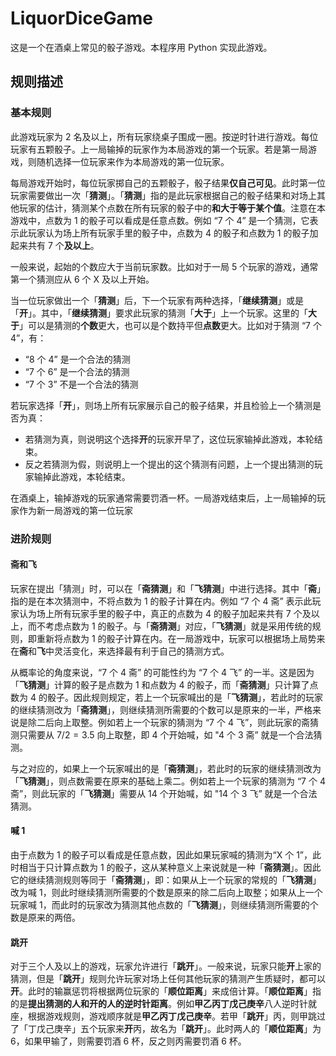 # LiquorDiceGame
这是一个在酒桌上常见的骰子游戏。本程序用 Python 实现此游戏。

## 规则描述

### 基本规则

此游戏玩家为 2 名及以上，所有玩家绕桌子围成一圈。按逆时针进行游戏。每位玩家有五颗骰子。上一局输掉的玩家作为本局游戏的第一个玩家。若是第一局游戏，则随机选择一位玩家来作为本局游戏的第一位玩家。

每局游戏开始时，每位玩家掷自己的五颗骰子，骰子结果**仅自己可见**。此时第一位玩家需要做出一次「**猜测**」。「**猜测**」指的是此玩家根据自己的骰子结果和对场上其他玩家的估计，猜测某个点数在所有玩家的骰子中的**和大于等于某个值**。注意在本游戏中，点数为 1 的骰子可以看成是任意点数。例如 “7 个 4” 是一个猜测，它表示此玩家认为场上所有玩家手里的骰子中，点数为 4 的骰子和点数为 1 的骰子加起来共有 7 个**及以上**。

一般来说，起始的个数应大于当前玩家数。比如对于一局 5 个玩家的游戏，通常第一个猜测应从 6 个 X 及以上开始。

当一位玩家做出一个「**猜测**」后，下一个玩家有两种选择，「**继续猜测**」或是「**开**」。其中，「**继续猜测**」要求此玩家的猜测「**大于**」上一个玩家。这里的「**大于**」可以是猜测的**个数**更大，也可以是个数持平但**点数**更大。比如对于猜测 “7 个 4”，有：

- “8 个 4” 是一个合法的猜测
- “7 个 6” 是一个合法的猜测
- “7 个 3” 不是一个合法的猜测

若玩家选择「**开**」，则场上所有玩家展示自己的骰子结果，并且检验上一个猜测是否为真：

- 若猜测为真，则说明这个选择**开**的玩家开早了，这位玩家输掉此游戏，本轮结束。
- 反之若猜测为假，则说明上一个提出的这个猜测有问题，上一个提出猜测的玩家输掉此游戏，本轮结束。

在酒桌上，输掉游戏的玩家通常需要罚酒一杯。一局游戏结束后，上一局输掉的玩家作为新一局游戏的第一位玩家

### 进阶规则

#### 斋和飞

玩家在提出「猜测」时，可以在「**斋猜测**」和「**飞猜测**」中进行选择。其中「**斋**」指的是在本次猜测中，不将点数为 1 的骰子计算在内。例如 “7 个 4 斋” 表示此玩家认为场上所有玩家手里的骰子中，真正的点数为 4 的骰子加起来共有 7 个及以上，而不考虑点数为 1 的骰子。与「**斋猜测**」对应，「**飞猜测**」就是采用传统的规则，即重新将点数为 1 的骰子计算在内。在一局游戏中，玩家可以根据场上局势来在**斋**和**飞**中灵活变化，来选择最有利于自己的猜测方式。

从概率论的角度来说，“7 个 4 斋” 的可能性约为 “7 个 4 飞” 的一半。这是因为「**飞猜测**」计算的骰子是点数为 1 和点数为 4 的骰子，而「**斋猜测**」只计算了点数为 4 的骰子。因此规则规定，若上一个玩家喊出的是「**飞猜测**」，若此时的玩家的继续猜测改为「**斋猜测**」，则继续猜测所需要的个数可以是原来的一半，严格来说是除二后向上取整。例如若上一个玩家的猜测为 “7 个 4 飞”，则此玩家的斋猜测只需要从 $7/2=3.5$ 向上取整，即 4 个开始喊，如 "4 个 3 斋” 就是一个合法猜测。

与之对应的，如果上一个玩家喊出的是「**斋猜测**」，若此时的玩家的继续猜测改为「**飞猜测**」，则点数需要在原来的基础上乘二。例如若上一个玩家的猜测为 “7 个 4 斋”，则此玩家的「**飞猜测**」需要从 14 个开始喊，如 "14 个 3 飞” 就是一个合法猜测。

#### 喊 1

由于点数为 1 的骰子可以看成是任意点数，因此如果玩家喊的猜测为“X 个 1”，此时相当于只计算点数为 1 的骰子，这从某种意义上来说就是一种「**斋猜测**」。因此它的继续猜测规则等同于「**斋猜测**」，即：如果从上一个玩家的常规的「**飞猜测**」改为喊 1，则此时继续猜测所需要的个数是原来的除二后向上取整；如果从上一个玩家喊 1，而此时的玩家改为猜测其他点数的「**飞猜测**」，则继续猜测所需要的个数是原来的两倍。

#### 跳开

对于三个人及以上的游戏，玩家允许进行「**跳开**」。一般来说，玩家只能**开**上家的猜测，但是「**跳开**」规则允许玩家对场上任何其他玩家的猜测产生质疑时，都可以**开**。此时的输赢惩罚将根据两位玩家的「**顺位距离**」来成倍计算。「**顺位距离**」指的是**提出猜测的人和开的人的逆时针距离**。例如**甲乙丙丁戊己庚辛**八人逆时针就座，根据游戏规则，游戏顺序就是**甲乙丙丁戊己庚辛**。若甲「**跳开**」丙，则甲跳过了「丁戊己庚辛」五个玩家来**开**丙，故名为「**跳开**」。此时两人的「**顺位距离**」为 6，如果甲输了，则需要罚酒 6 杯，反之则丙需要罚酒 6 杯。


